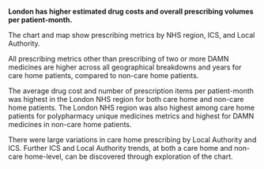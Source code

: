 __London has higher estimated drug costs and overall prescribing volumes per patient-month.__

The chart and map show prescribing metrics by NHS region, ICS, and Local Authority. 

All prescribing metrics other than prescribing of two or more DAMN medicines are higher across all geographical breakdowns and years for care home patients, compared to non-care home patients.

The average drug cost and number of prescription items per patient-month was highest in the London NHS region  for both care home and non-care home patients. The London NHS region was also highest among care home patients for polypharmacy unique medicines metrics and highest for DAMN medicines in non-care home patients.

There were large variations in care home prescribing by Local Authority and ICS. 
Further ICS and Local Authority trends, at both a care home and non-care home-level, can be discovered through exploration of the chart. 
